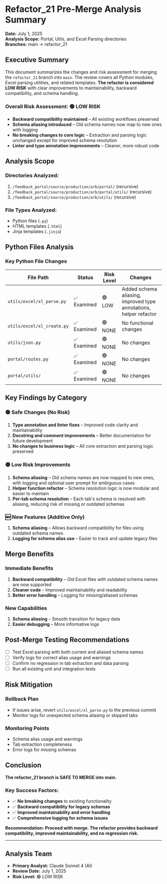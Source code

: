 # Refactor_21 Pre-Merge Analysis Summary
**Date:** July 1, 2025  
**Analysis Scope:** Portal, Utils, and Excel Parsing directories  
**Branches:** main → refactor_21  

## Executive Summary

This document summarizes the changes and risk assessment for merging the `refactor_21` branch into `main`. The review covers all Python modules, Excel parsing utilities, and related templates. **The refactor is considered LOW RISK** with clear improvements to maintainability, backward compatibility, and schema handling.

### **Overall Risk Assessment: 🟢 LOW RISK**
- **Backward compatibility maintained** – All existing workflows preserved
- **Schema aliasing introduced** – Old schema names now map to new ones with logging
- **No breaking changes to core logic** – Extraction and parsing logic unchanged except for improved schema resolution
- **Linter and type annotation improvements** – Cleaner, more robust code

## Analysis Scope

### **Directories Analyzed:**
1. `/feedback_portal/source/production/arb/portal/` (recursive)
2. `/feedback_portal/source/production/arb/portal/utils/` (recursive)
3. `/feedback_portal/source/production/arb/utils/` (recursive)

### **File Types Analyzed:**
- Python files (`.py`)
- HTML templates (`.html`)
- Jinja templates (`.jinja`)

## Python Files Analysis

### **Key Python File Changes**

| File Path | Status | Risk Level | Changes |
|-----------|--------|------------|---------|
| `utils/excel/xl_parse.py` | ✅ Examined | 🟢 LOW | Added schema aliasing, improved type annotations, helper refactor |
| `utils/excel/xl_create.py` | ✅ Examined | 🟢 NONE | No functional changes |
| `utils/json.py` | ✅ Examined | 🟢 NONE | No changes |
| `portal/routes.py` | ✅ Examined | 🟢 NONE | No changes |
| `portal/utils/` | ✅ Examined | 🟢 NONE | No changes |

## Key Findings by Category

### **🟢 Safe Changes (No Risk)**
1. **Type annotation and linter fixes** – Improved code clarity and maintainability
2. **Docstring and comment improvements** – Better documentation for future development
3. **No changes to business logic** – All core extraction and parsing logic preserved

### **🟡 Low Risk Improvements**
1. **Schema aliasing** – Old schema names are now mapped to new ones, with logging and optional user prompt for ambiguous cases
2. **Helper function refactor** – Schema resolution logic is now modular and easier to maintain
3. **Per-tab schema resolution** – Each tab's schema is resolved with aliasing, reducing risk of missing or outdated schemas

### **🆕 New Features (Additive Only)**
1. **Schema aliasing** – Allows backward compatibility for files using outdated schema names
2. **Logging for schema alias use** – Easier to track and update legacy files

## Merge Benefits

### **Immediate Benefits**
1. **Backward compatibility** – Old Excel files with outdated schema names are now supported
2. **Cleaner code** – Improved maintainability and readability
3. **Better error handling** – Logging for missing/aliased schemas

### **New Capabilities**
1. **Schema aliasing** – Smooth transition for legacy data
2. **Easier debugging** – More informative logs

## Post-Merge Testing Recommendations

- [ ] Test Excel parsing with both current and aliased schema names
- [ ] Verify logs for correct alias usage and warnings
- [ ] Confirm no regression in tab extraction and data parsing
- [ ] Run all existing unit and integration tests

## Risk Mitigation

### **Rollback Plan**
- If issues arise, revert `utils/excel/xl_parse.py` to the previous commit
- Monitor logs for unexpected schema aliasing or skipped tabs

### **Monitoring Points**
- Schema alias usage and warnings
- Tab extraction completeness
- Error logs for missing schemas

## Conclusion

**The refactor_21 branch is SAFE TO MERGE into main.**

### **Key Success Factors:**
- ✅ **No breaking changes** to existing functionality
- ✅ **Backward compatibility for legacy schemas**
- ✅ **Improved maintainability and error handling**
- ✅ **Comprehensive logging for schema issues**

**Recommendation: Proceed with merge. The refactor provides backward compatibility, improved maintainability, and no regression risk.**

---

## Analysis Team
- **Primary Analyst:** Claude Sonnet 4 (AI)
- **Review Date:** July 1, 2025
- **Risk Level:** 🟢 LOW RISK 